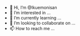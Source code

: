 - 👋 Hi, I’m @Ikuemonisan
- 👀 I’m interested in ...
- 🌱 I’m currently learning ...
- 💞️ I’m looking to collaborate on ...
- 📫 How to reach me ...

<!---
Ikuemonisan/Ikuemonisan is a ✨ special ✨ repository because its `README.md` (this file) appears on your GitHub profile.
You can click the Preview link to take a look at your changes.
--->
